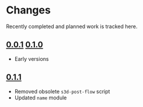 # Changes
Recently completed and planned work is tracked here.

## [0.0.1](.) [0.1.0](.)
- Early versions

## [0.1.1](.)
- Removed obsolete `s3d-post-flow` script
- Updated `name` module
